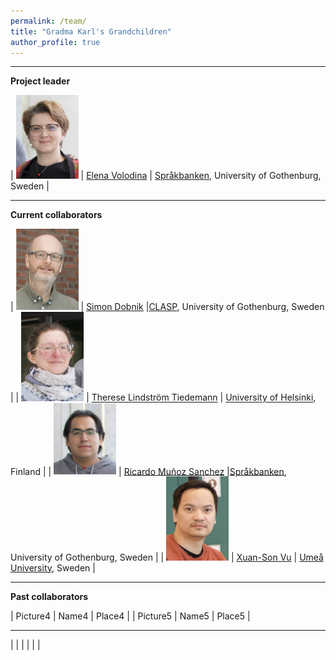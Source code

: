 ```yaml
---
permalink: /team/
title: "Gradma Karl's Grandchildren"
author_profile: true
---
```


------
**Project leader**

| <img src="assets/images/Elena-2023.png" alt="Elena" width="100"/> | [Elena Volodina](https://spraakbanken.gu.se/en/about/staff/elena) | [Språkbanken](https://spraakbanken.gu.se/en), University of Gothenburg, Sweden |

--------

**Current collaborators**

| <img src="assets/images/Simon-2023.png" alt="Simon" width="100"/> | [Simon Dobnik](https://www.gu.se/en/about/find-staff/simondobnik) |[CLASP](https://gu-clasp.github.io/), University of Gothenburg, Sweden |
| <img src="assets/images/Therese-2023-2.png" alt="Therese" width="100"/> | [Therese Lindström Tiedemann](https://researchportal.helsinki.fi/en/persons/therese-lindstr%C3%B6m-tiedemann) | [University of Helsinki](https://researchportal.helsinki.fi/en/), Finland |
| <img src="assets/images/Ricardo-2023.png" alt="Ricarco" width="100"/> | [Ricardo Muñoz Sanchez](https://rimusa.github.io/) |[Språkbanken](https://spraakbanken.gu.se/en), University of Gothenburg, Sweden |
| <img src="assets/images/Sonny-2023.png" alt="Sonny" width="100"/> | [Xuan-Son Vu](https://people.cs.umu.se/sonvx/) | [Umeå University](https://www.umu.se/institutionen-for-datavetenskap/), Sweden |

--------

**Past collaborators**

| Picture4 | Name4 | Place4 |
| Picture5 | Name5 | Place5 |

--------
|  |  |  |  |  |  
